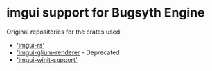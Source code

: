 # imgui support for Bugsyth Engine

Original repositories for the crates used:
- ['imgui-rs'](https://github.com/imgui-rs/imgui-rs)
- ['imgui-glium-renderer](https://github.com/imgui-rs/imgui-glium-renderer) - Deprecated
- ['imgui-winit-support'](https://github.com/imgui-rs/imgui-winit-support)